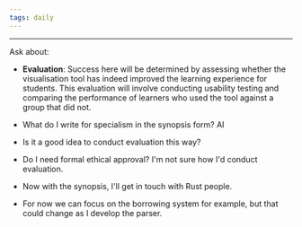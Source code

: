 ```yaml
---
tags: daily
---
```

---
Ask about:
- **Evaluation**: Success here will be determined by assessing whether the visualisation tool has indeed improved the learning experience for students. This evaluation will involve conducting usability testing and comparing the performance of learners who used the tool against a group that did not.

- What do I write for specialism in the synopsis form? AI
- Is it a good idea to conduct evaluation this way?
- Do I need formal ethical approval? I'm not sure how I'd conduct evaluation.
- Now with the synopsis, I'll get in touch with Rust people.
- For now we can focus on the borrowing system for example, but that could change as I develop the parser.
